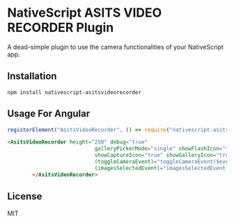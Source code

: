 # NativeScript ASITS VIDEO RECORDER Plugin

A dead-simple plugin to use the camera functionalities of your NativeScript app.

## Installation

```
npm install nativescript-asitsvideorecorder
```

## Usage For Angular


``` TypeScript
registerElement("AsitsVideoRecorder", () => require("nativescript-asitsvideorecorder").AsitsVideoRecorder);
```

``` Html
<AsitsVideoRecorder height="250" debug="true"
                            galleryPickerMode="single" showFlashIcon="true" showToggleIcon="true"
                            showCaptureIcon="true" showGalleryIcon="true" confirmSaveText="CONFIRM!" confirmRetakeText="RETAKE!" (loaded)="camLoaded($event)"
                            (toggleCameraEvent)="toggleCameraEvent($event)" (photoCapturedEvent)="photoCapturedEvent($event)"
                            (imagesSelectedEvent)="imagesSelectedEvent($event)">
        </AsitsVideoRecorder>
```

## License

MIT
